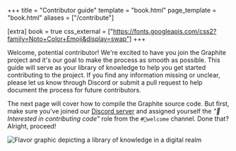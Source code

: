 +++
title = "Contributor guide"
template = "book.html"
page_template = "book.html"
aliases = ["/contribute"]

[extra]
book = true
css_external = ["https://fonts.googleapis.com/css2?family=Noto+Color+Emoji&display=swap"]
+++

Welcome, potential contributor! We're excited to have you join the Graphite project and it's our goal to make the process as smooth as possible. This guide will serve as your library of knowledge to help you get started contributing to the project. If you find any information missing or unclear, please let us know through Discord or submit a pull request to help document the process for future contributors.

The next page will cover how to compile the Graphite source code. But first, make sure you've joined our [Discord server](https://discord.graphite.rs) and assigned yourself the *"<span class="emoji">🤖</span> Interested in contributing code"* role from the `#🙂welcome` channel. Done that? Alright, proceed!

<p>
<img src="https://static.graphite.rs/content/volunteer/code-contributions.avif" onerror="this.onerror = null; this.src = this.src.replace('.avif', '.jpg')" alt="Flavor graphic depicting a library of knowledge in a digital realm" />
</p>
